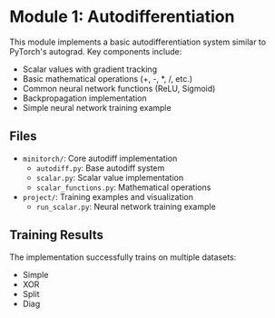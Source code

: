 # Module 1: Autodifferentiation

This module implements a basic autodifferentiation system similar to PyTorch's autograd. Key components include:

- Scalar values with gradient tracking
- Basic mathematical operations (+, -, *, /, etc.)
- Common neural network functions (ReLU, Sigmoid)
- Backpropagation implementation
- Simple neural network training example

## Files
- `minitorch/`: Core autodiff implementation
  - `autodiff.py`: Base autodiff system
  - `scalar.py`: Scalar value implementation
  - `scalar_functions.py`: Mathematical operations
- `project/`: Training examples and visualization
  - `run_scalar.py`: Neural network training example

## Training Results
The implementation successfully trains on multiple datasets:
- Simple
- XOR
- Split
- Diag